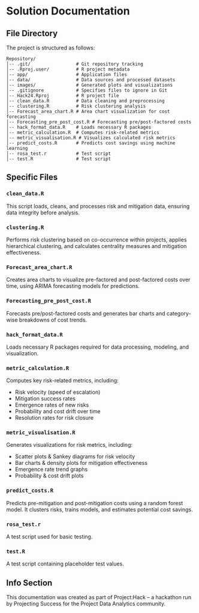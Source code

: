 # Solution Documentation

## File Directory
The project is structured as follows:
```
Repository/
│-- .git/                 # Git repository tracking
│-- .Rproj.user/          # R project metadata
│-- app/                  # Application files
│-- data/                 # Data sources and processed datasets
│-- images/               # Generated plots and visualizations
│-- .gitignore            # Specifies files to ignore in Git
│-- Hack24.Rproj          # R project file
│-- clean_data.R          # Data cleaning and preprocessing
│-- clustering.R          # Risk clustering analysis
│-- Forecast_area_chart.R # Area chart visualization for cost forecasting
│-- Forecasting_pre_post_cost.R # Forecasting pre/post-factored costs
│-- hack_format_data.R    # Loads necessary R packages
│-- metric_calculation.R  # Computes risk-related metrics
│-- metric_visualisation.R # Visualizes calculated risk metrics
│-- predict_costs.R       # Predicts cost savings using machine learning
│-- rosa_test.r           # Test script
│-- test.R                # Test script
```

## Specific Files
### `clean_data.R`
This script loads, cleans, and processes risk and mitigation data, ensuring data integrity before analysis.

### `clustering.R`
Performs risk clustering based on co-occurrence within projects, applies hierarchical clustering, and calculates centrality measures and mitigation effectiveness.

### `Forecast_area_chart.R`
Creates area charts to visualize pre-factored and post-factored costs over time, using ARIMA forecasting models for predictions.

### `Forecasting_pre_post_cost.R`
Forecasts pre/post-factored costs and generates bar charts and category-wise breakdowns of cost trends.

### `hack_format_data.R`
Loads necessary R packages required for data processing, modeling, and visualization.

### `metric_calculation.R`
Computes key risk-related metrics, including:
- Risk velocity (speed of escalation)
- Mitigation success rates
- Emergence rates of new risks
- Probability and cost drift over time
- Resolution rates for risk closure

### `metric_visualisation.R`
Generates visualizations for risk metrics, including:
- Scatter plots & Sankey diagrams for risk velocity
- Bar charts & density plots for mitigation effectiveness
- Emergence rate trend graphs
- Probability & cost drift plots

### `predict_costs.R`
Predicts pre-mitigation and post-mitigation costs using a random forest model. It clusters risks, trains models, and estimates potential cost savings.

### `rosa_test.r`
A test script used for basic testing.

### `test.R`
A test script containing placeholder test values.

## Info Section
This documentation was created as part of Project:Hack – a hackathon run by Projecting Success for the Project Data Analytics community.
